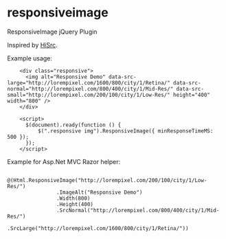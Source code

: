 responsiveimage
===============

ResponsiveImage jQuery Plugin

Inspired by [HiSrc](https://github.com/teleject/hisrc).

Example usage:


        <div class="responsive">
          <img alt="Responsive Demo" data-src-large="http://lorempixel.com/1600/800/city/1/Retina/" data-src-normal="http://lorempixel.com/800/400/city/1/Mid-Res/" data-src-small="http://lorempixel.com/200/100/city/1/Low-Res/" height="400" width="800" />
        </div>
      
        <script>
          $(document).ready(function () {
              $(".responsive img").ResponsiveImage({ minResponseTimeMS: 500 });
          });
        </script>

Example for Asp.Net MVC Razor helper:

            @(Html.ResponsiveImage("http://lorempixel.com/200/100/city/1/Low-Res/")
                    .ImageAlt("Responsive Demo")
                    .Width(800)
                    .Height(400)
                    .SrcNormal("http://lorempixel.com/800/400/city/1/Mid-Res/")
                    .SrcLarge("http://lorempixel.com/1600/800/city/1/Retina/"))

